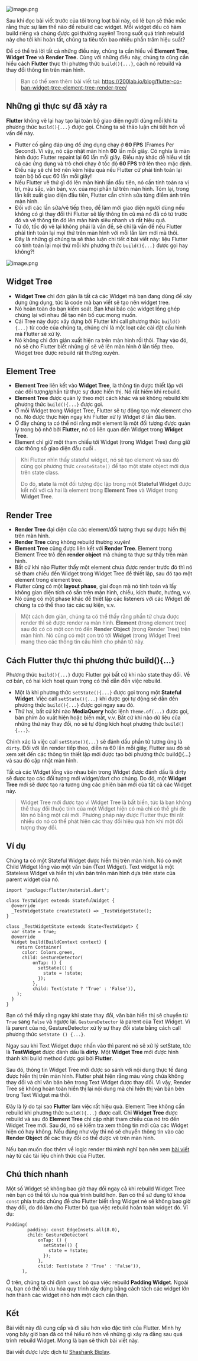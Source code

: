 ![image.png](https://images.viblo.asia/c8fd46de-e02d-421d-a669-0ccec385b3f7.png)

Sau khi đọc bài viết trước của tôi trong loạt bài này, có lẽ bạn sẽ thắc mắc rằng thực sự làm thế nào để rebuild các widget. Mỗi widget đều có hàm build riêng và chúng được gọi thường xuyên! Trong suốt quá trình rebuild này cho tới khi hoàn tất, chúng ta tiêu tốn bao nhiêu phần trăm hiệu suất?

Để có thể trả lời tất cả những điều này, chúng ta cần hiểu về **Element Tree**, **Widget Tree** và **Render Tree.** Cùng với những điều này, chúng ta cũng cần hiểu cách **Flutter** thực thi phương thức `build(){...}`, cách nó rebuild và thay đổi thông tin trên màn hình.

> Bạn có thể xem thêm bài viết tại: https://200lab.io/blog/flutter-co-ban-widget-tree-element-tree-render-tree/

## Những gì thực sự đã xảy ra

**Flutter** không vẽ lại hay tạo lại toàn bộ giao diện người dùng mỗi khi ta phương thức `build(){...}` được gọi. Chúng ta sẽ thảo luận chi tiết hơn về vấn đề này.‌‌

* Flutter cố gắng đáp ứng để ứng dụng chạy ở **60 FPS** (Frames Per Second). Vì vậy, nó cập nhật màn hình **60** lần mỗi giây. Có nghĩa là màn hình được Flutter repaint lại 60 lần mỗi giây. Điều này khác dễ hiểu vì tất cả các ứng dụng và trò chơi chạy ở tốc độ **60 FPS** trở lên theo mặc định.‌‌‌‌
* Điều này sẽ chỉ trở nên kém hiệu quả nếu Flutter cứ phải tính toán lại toàn bộ bố cục 60 lần mỗi giây!‌‌
* Nếu Flutter vẽ thứ gì đó lên màn hình lần đầu tiên, nó cần tính toán ra vị trí, màu sắc, văn bản, v.v. của mọi phần tử trên màn hình. Tóm lại, trong lần kết xuất giao diện đầu tiên, Flutter cần chỉnh sửa từng điểm ảnh trên màn hình.‌‌
* Đối với các lần sửa/vẽ tiếp theo, để làm mới giao diện người dùng nếu không có gì thay đổi thì Flutter sẽ lấy thông tin cũ mà nó đã có từ trước đó và vẽ thông tin đó lên màn hình siêu nhanh và rất hiệu quả.‌‌
* Từ đó, tốc độ vẽ lại không phải là vấn đề, sẽ chỉ là vấn đề nếu Flutter phải tính toán lại mọi thứ trên màn hình với mỗi lần làm mới mà thôi.
* Đây là những gì chúng ta sẽ thảo luận chi tiết ở bài viết này: liệu Flutter có tính toán lại mọi thứ mỗi khi phương thức `build(){...}` được gọi hay không?!‌‌

![image.png](https://images.viblo.asia/ecca6e2f-4793-4941-ad34-89409e65ced5.png)

## Widget Tree‌‌

* **Widget Tree** chỉ đơn giản là tất cả các Widget mà bạn đang dùng để xây dựng ứng dụng, tức là code mà bạn viết sẽ tạo nên widget tree.‌‌
* Nó hoàn toàn do bạn kiểm soát. Bạn khai báo các widget lồng ghép chúng lại với nhau để tạo nên bố cục mong muốn.‌‌
* Cái Tree này được xây dựng bởi Flutter khi call phương thức `build(){...}` từ code của chúng ta, chúng chỉ là một loạt các cài đặt cấu hình mà Flutter sẽ xử lý.‌‌
* Nó không chỉ đơn giản xuất hiện ra trên màn hình rồi thôi. Thay vào đó, nó sẽ cho Flutter biết những gì sẽ vẽ lên màn hình ở lần tiếp theo. Widget tree được rebuild rất thường xuyên.‌‌

## Element Tree‌‌

* **Element Tree** liên kết vào **Widget Tree**, là thông tin được thiết lập với các đối tượng/phần tử thực sự được hiển thị. Nó rất hiếm khi rebuild.‌‌
* **Element Tree** được quản lý theo một cách khác và sẽ không rebuild khi phương thức `build(){...}` được gọi. ‌‌
* Ở mỗi Widget trong Widget Tree, Flutter sẽ tự động tạo một element cho nó. Nó được thực hiện ngay khi Flutter xử lý Widget ở lần đầu tiên.‌‌
* Ở đây chúng ta có thể nói rằng một element là một đối tượng được quản lý trong bộ nhớ bởi **Flutter**, nó có liên quan đến Widget trong **Widget Tree**.‌‌
* Element chỉ giữ một tham chiếu tới Widget (trong Widget Tree) đang giữ các thông số giao diện đầu cuối .‌‌‌‌

> Khi Flutter nhìn thấy stateful widget, nó sẽ tạo element và sau đó cũng gọi phương thức `createState()` để tạo một state object mới dựa trên state class.‌‌
> 
> Do đó, **state** là một đối tượng độc lập trong một **Stateful Widget** được kết nối với cả hai là element trong **Element Tree** và Widget trong **Widget Tree**.‌‌

## Render Tree‌‌

* **Render Tree** đại diện của các element/đối tượng thực sự được hiển thị trên màn hình.‌‌
* **Render Tree** cũng không rebuild thường xuyên!‌‌
* **Element Tree** cũng được liên kết với **Render Tree**. Element trong Element Tree trỏ đến **render object** mà chúng ta thực sự thấy trên màn hình.‌‌
* Bất cứ khi nào Flutter thấy một element chưa được render trước đó thì nó sẽ tham chiếu đến Widget trong Widget Tree để thiết lập, sau đó tạo một element trong element tree.‌‌
* Flutter cũng có một **layout phase**, giai đoạn mà nó tính toán và lấy không gian diện tích có sẵn trên màn hình, chiều, kích thước, hướng, v.v.‌‌
* Nó cũng có một phase khác để thiết lập các listeners với các Widget để chúng ta có thể thao tác các sự kiện, v.v.‌‌

> Một cách đơn giản, chúng ta có thể thấy rằng phần tử chưa được render thì sẽ được render ra màn hình. **Element** (trong element tree) sau đó có có một con trỏ đến **Render Object** (trong Render Tree) trên màn hình. Nó cũng có một con trỏ tới **Widget** (trong Widget Tree) mang theo các thông tin cấu hình cho phần tử này.

## Cách Flutter thực thi phương thức build(){...}‌‌

Phương thức `build(){...}` được Flutter gọi bất cứ khi nào state thay đổi. Về cơ bản, có hai kích hoạt quan trọng có thể dẫn đến việc rebuild.‌‌

* Một là khi phương thức `setState(){...}` được gọi trong một **Stateful Widget**. Việc call `setState(){...}` khi được gọi tự động sẽ dẫn đến phương thức `build(){...}` được gọi ngay sau đó.‌‌
* Thứ hai, bất cứ khi nào **MediaQuery** hoặc lệnh `Theme.of(...)` được gọi, bàn phím ảo xuất hiện hoặc biến mất, v.v. Bất cứ khi nào dữ liệu của những thứ này thay đổi, nó sẽ tự động kích hoạt phương thức `build(){...}`.‌‌

Chính xác là việc call `setState(){...}` sẽ đánh dấu phần tử tương ứng là `dirty`. Đối với lần render tiếp theo, diễn ra 60 lần mỗi giây, Flutter sau đó sẽ xem xét đến các thông tin thiết lập mới được tạo bởi phương thức build(){...} và sau đó cập nhật màn hình.‌‌

Tất cả các Widget lồng vào nhau bên trong Widget được đánh dấu là dirty sẽ được tạo các đối tượng mới widget/dart cho chúng. Do đó, một **Widget Tree** mới sẽ được tạo ra tương ứng các phiên bản mới của tất cả các Widget này.‌‌

> Widget Tree mới được tạo vì Widget Tree là bất biến, tức là bạn không thể thay đổi thuộc tính của một Widget hiện có mà chỉ có thể ghi đè lên nó bằng một cái mới. Phương pháp này được Flutter thực thi rất nhiều do nó có thể phát hiện các thay đổi hiệu quả hơn khi một đối tượng thay đổi.‌‌

## Ví dụ‌‌

Chúng ta có một Stateful Widget được hiển thị trên màn hình. Nó có một Child Widget lồng vào một văn bản (Text Widget). Text widget là một Stateless Widget và hiển thị văn bản trên màn hình dựa trên state của parent widget của nó.‌‌

```
import 'package:flutter/material.dart';

class TestWidget extends StatefulWidget {
  @override
  _TestWidgetState createState() => _TestWidgetState();
}

class _TestWidgetState extends State<TestWidget> {
  var state = true;
  @override
  Widget build(BuildContext context) {
    return Container(
      color: Colors.green,
      child: GestureDetector(
          onTap: () {
            setState(() {
              state = !state;
            });
          },
          child: Text(state ? 'True' : 'False')),
    );
  }
}
```

Bạn có thể thấy rằng ngay khi state thay đổi, văn bản hiển thị sẽ chuyển từ `True` sang `False` và ngược lại. `GestureDetector` là parent của Text Widget. Vì là parent của nó, GestureDetector xử lý sự thay đổi state bằng cách call phương thức `setState () {...}`.‌‌

Ngay sau khi Text Widget được nhấn vào thì parent nó sẽ xử lý setState, tức là **TestWidget** được đánh dấu là **dirty**. Một **Widget Tree** mới được hình thành khi build method được gọi bởi **Flutter**.‌‌

Sau đó, thông tin Widget Tree mới được so sánh với nội dung thực tế đang được hiển thị trên màn hình. Flutter phát hiện rằng màu vùng chứa không thay đổi và chỉ văn bản bên trong Text Widget được thay đổi. Vì vậy, Render Tree sẽ không hoàn toàn hiển thị lại nội dung mà chỉ hiển thị văn bản bên trong Text Widget mà thôi.‌‌

Đây là lý do tại sao **Flutter** làm việc rất hiệu quả. Element Tree không cần rebuild khi phương thức `build(){...}` được call. Chỉ **Widget Tree** được rebuild và sau đó **Element Tree** chỉ cập nhật tham chiếu của nó trỏ đến Widget Tree mới. Sau đó, nó sẽ kiểm tra xem thông tin mới của các Widget hiện có hay không. Nếu đúng như vậy thì nó sẽ chuyển thông tin vào các **Render Object** để các thay đổi có thể được vẽ trên màn hình.‌‌

Nếu bạn muốn đọc thêm về logic render thì mình nghĩ bạn nên xem [bài viết](https://flutter.dev/docs/resources/inside-flutter) này từ các tài liệu chính thức của Flutter.‌‌

## Chú thích nhanh‌‌

Một số Widget sẽ không bao giờ thay đổi ngay cả khi rebuild Widget Tree nên bạn có thể tối ưu hóa quá trình build hơn. Bạn có thể sử dụng từ khóa `const` phía trước chúng để cho Flutter biết rằng Widget nè sẽ không bao giờ thay đổi, do đó làm cho Flutter bỏ qua việc rebuild hoàn toàn widget đó. Ví dụ:

```
Padding(
        padding: const EdgeInsets.all(8.0),
        child: GestureDetector(
            onTap: () {
              setState(() {
                state = !state;
              });
            },
            child: Text(state ? 'True' : 'False')),
      ),
```

Ở trên, chúng ta chỉ định `const` bỏ qua việc rebuild **Padding Widget**. Ngoài ra, bạn có thể tối ưu hóa quy trình xây dựng bằng cách tách các widget lớn hơn thành các widget nhỏ hơn một cách cẩn thận.‌‌

## Kết

Bài viết này đã cung cấp và đi sâu hơn vào đặc tính của Flutter. Mình hy vọng bây giờ bạn đã có thể hiểu rõ hơn về những gì xảy ra đằng sau quá trình rebuild Widget. Mong là bạn sẽ thích bài viết này.‌‌

Bài viết được lược dịch từ [Shashank Biplav](https://shashankbiplav.me/flutter-basics-how-flutter-renders-the-contents-on-the-screen).